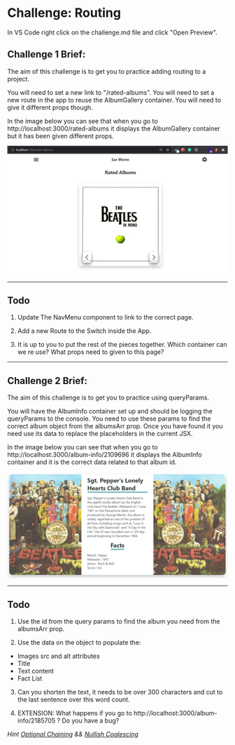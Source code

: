 # Challenge: Routing

In VS Code right click on the challenge.md file and click "Open Preview".

## Challenge 1 Brief:

The aim of this challenge is to get you to practice adding routing to a project.

You will need to set a new link to "/rated-albums". You will need to set a new route in the app to reuse the AlbumGallery container. You will need to give it different props though.

In the image below you can see that when you go to http://localhost:3000/rated-albums it displays the AlbumGallery container but it has been given different props.

<img src="./images/highest-rating-page.PNG" width="600"/>

---

## Todo

1. Update The NavMenu component to link to the correct page.

2. Add a new Route to the Switch inside the App.

3. It is up to you to put the rest of the pieces together. Which container can we re use? What props need to given to this page?

---

## Challenge 2 Brief:

The aim of this challenge is to get you to practice using queryParams.

You will have the AlbumInfo container set up and should be logging the queryParams to the console. You need to use these params to find the correct album object from the albumsArr prop. Once you have found it you need use its data to replace the placeholders in the current JSX.

In the image below you can see that when you go to http://localhost:3000/album-info/2109696 it displays the AlbumInfo container and it is the correct data related to that album id.

<img src="./images/album-info.PNG" width="600"/>

---

## Todo

1. Use the id from the query params to find the album you need from the albumsArr prop.

2. Use the data on the object to populate the:

- Images src and alt attributes
- Title
- Text content
- Fact List

3. Can you shorten the text, it needs to be over 300 characters and cut to the last sentence over this word count.

4. EXTENSION: What happens if you go to http://localhost:3000/album-info/2185705 ? Do you have a bug? 

_Hint [Optional Chaining](https://developer.mozilla.org/en-US/docs/Web/JavaScript/Reference/Operators/Optional_chaining) && [Nullish Coalescing](https://developer.mozilla.org/en-US/docs/Web/JavaScript/Reference/Operators/Nullish_coalescing_operator)_
